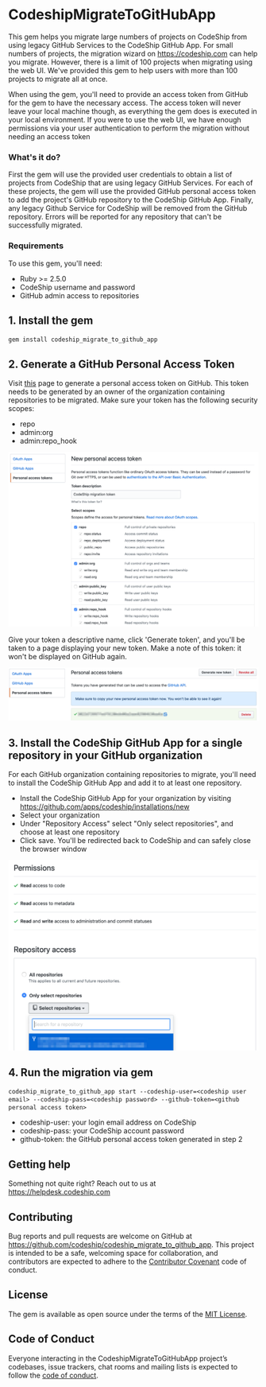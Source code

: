 # CodeshipMigrateToGitHubApp

This gem helps you migrate large numbers of projects on CodeShip from using legacy GitHub Services to the CodeShip GitHub App. For small numbers of projects, the migration wizard on https://codeship.com can help you migrate. However, there is a limit of 100 projects when migrating using the web UI. We've provided this gem to help users with more than 100 projects to migrate all at once.

When using the gem, you'll need to provide an access token from GitHub for the gem to have the necessary access. The access token will never leave your local machine though, as everything the gem does is executed in your local environment. If you were to use the web UI, we have enough permissions via your user authentication to perform the migration without needing an access token

### What's it do?

First the gem will use the provided user credentials to obtain a list of projects from CodeShip that are using legacy GitHub Services. For each of these projects, the gem will use the provided GitHub personal access token to add the project's GitHub repository to the CodeShip GitHub App. Finally, any legacy Github Service for CodeShip will be removed from the GitHub repository.  Errors will be reported for any repository that can't be successfully migrated.

### Requirements

To use this gem, you'll need:

- Ruby >= 2.5.0
- CodeShip username and password
- GitHub admin access to repositories

## 1. Install the gem

    gem install codeship_migrate_to_github_app

## 2. Generate a GitHub Personal Access Token

Visit [this](https://github.com/settings/tokens) page to generate a personal access token on GitHub. This token needs to be generated by an owner of the organization containing repositories to be migrated. Make sure your token has the following security scopes:

- repo
- admin:org
- admin:repo_hook

![GitHub new personal access token](assets/new_personal_access_token.png)

Give your token a descriptive name, click 'Generate token', and you'll be taken to a page displaying your new token. Make a note of this token: it won't be displayed on GitHub again.

![Personal access tokens](assets/personal_access_tokens.png)

## 3. Install the CodeShip GitHub App for a single repository in your GitHub organization

For each GitHub organization containing repositories to migrate, you'll need to install the CodeShip GitHub App and add it to at least one repository.

- Install the CodeShip GitHub App for your organization by visiting  <https://github.com/apps/codeship/installations/new>
- Select your organization
- Under "Repository Access" select "Only select repositories", and choose at least one repository
- Click save. You'll be redirected back to CodeShip and can safely close the browser window

![Repository access](assets/repo_access.png)

## 4. Run the migration via gem

    codeship_migrate_to_github_app start --codeship-user=<codeship user email> --codeship-pass=<codeship password> --github-token=<github personal access token>

- codeship-user: your login email address on CodeShip
- codeship-pass: your CodeShip account password
- github-token: the GitHub personal access token generated in step 2

## Getting help

Something not quite right? Reach out to us at <https://helpdesk.codeship.com>

## Contributing

Bug reports and pull requests are welcome on GitHub at https://github.com/codeship/codeship_migrate_to_github_app. This project is intended to be a safe, welcoming space for collaboration, and contributors are expected to adhere to the [Contributor Covenant](http://contributor-covenant.org) code of conduct.

## License

The gem is available as open source under the terms of the [MIT License](https://opensource.org/licenses/MIT).

## Code of Conduct

Everyone interacting in the CodeshipMigrateToGitHubApp project’s codebases, issue trackers, chat rooms and mailing lists is expected to follow the [code of conduct](https://github.com/codeship/codeship_migrate_to_github_app/blob/master/CODE_OF_CONDUCT.md).
